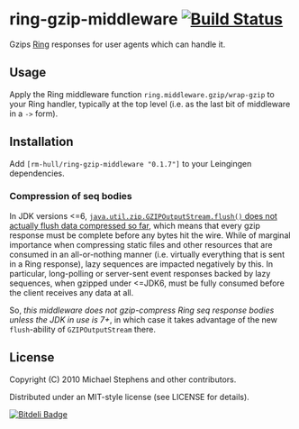 # ring-gzip-middleware [![Build Status](https://secure.travis-ci.org/rm-hull/ring-gzip-middleware.png)](http://travis-ci.org/rm-hull/ring-gzip-middleware)


Gzips [Ring](http://github.com/ring-clojure/ring) responses for user agents
which can handle it.

## Usage

Apply the Ring middleware function `ring.middleware.gzip/wrap-gzip` to
your Ring handler, typically at the top level (i.e. as the last bit of
middleware in a `->` form).

## Installation

Add `[rm-hull/ring-gzip-middleware "0.1.7"]` to your Leingingen dependencies.

### Compression of seq bodies

In JDK versions <=6, [`java.util.zip.GZIPOutputStream.flush()` does not actually
flush data compressed so
far](http://bugs.sun.com/bugdatabase/view_bug.do?bug_id=4813885), which means
that every gzip response must be complete before any bytes hit the wire.  While
of marginal importance when compressing static files and other resources that
are consumed in an all-or-nothing manner (i.e. virtually everything that is sent
in a Ring response), lazy sequences are impacted negatively by this.  In
particular, long-polling or server-sent event responses backed by lazy
sequences, when gzipped under <=JDK6, must be fully consumed before the client
receives any data at all.

So, _this middleware does not gzip-compress Ring seq response bodies unless the
JDK in use is 7+_, in which case it takes advantage of the new `flush`-ability
of `GZIPOutputStream` there.

## License

Copyright (C) 2010 Michael Stephens and other contributors.

Distributed under an MIT-style license (see LICENSE for details).


[![Bitdeli Badge](https://d2weczhvl823v0.cloudfront.net/rm-hull/ring-gzip-middleware/trend.png)](https://bitdeli.com/free "Bitdeli Badge")

